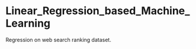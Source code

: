 Linear_Regression_based_Machine_Learning
========================================

Regression on web search ranking dataset.
